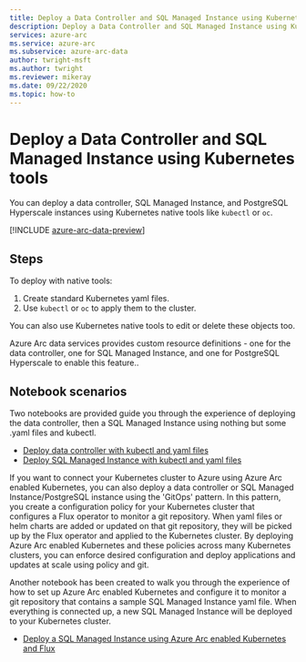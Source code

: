 ```yaml
---
title: Deploy a Data Controller and SQL Managed Instance using Kubernetes tools
description: Deploy a Data Controller and SQL Managed Instance using Kubernetes tools
services: azure-arc
ms.service: azure-arc
ms.subservice: azure-arc-data
author: twright-msft
ms.author: twright
ms.reviewer: mikeray
ms.date: 09/22/2020
ms.topic: how-to
---
```


# Deploy a Data Controller and SQL Managed Instance using Kubernetes tools

You can deploy a data controller, SQL Managed Instance, and PostgreSQL Hyperscale instances using Kubernetes native tools like `kubectl` or `oc`. 

[!INCLUDE [azure-arc-data-preview](../../../includes/azure-arc-data-preview.md)]

## Steps

To deploy with native tools:

1. Create standard Kubernetes yaml files.
2. Use `kubectl` or `oc` to apply them to the cluster. 

You can also use Kubernetes native tools to edit or delete these objects too.

Azure Arc data services provides custom resource definitions - one for the data controller, one for SQL Managed Instance, and one for PostgreSQL Hyperscale to enable this feature..

## Notebook scenarios

Two notebooks are provided guide you through the experience of deploying the data controller, then a SQL Managed Instance using nothing but some .yaml files and kubectl.

- [Deploy data controller with kubectl and yaml files](/notebooks/Evaluation/deploy-data-controller.ipynb)
- [Deploy SQL Managed Instance with kubectl and yaml files](/notebooks/Evaluation/deploy-sql-mi.ipynb)

If you want to connect your Kubernetes cluster to Azure using Azure Arc enabled Kubernetes, you can also deploy a data controller or SQL Managed Instance/PostgreSQL instance using the 'GitOps' pattern.  In this pattern, you create a configuration policy for your Kubernetes cluster that configures a Flux operator to monitor a git repository. When yaml files or helm charts are added or updated on that git repository, they will be picked up by the Flux operator and applied to the Kubernetes cluster.  By deploying Azure Arc enabled Kubernetes and these policies across many Kubernetes clusters, you can enforce desired configuration and deploy applications and updates at scale using policy and git.

Another notebook has been created to walk you through the experience of how to set up Azure Arc enabled Kubernetes and configure it to monitor a git repository that contains a sample SQL Managed Instance yaml file.  When everything is connected up, a new SQL Managed Instance will be deployed to your Kubernetes cluster.

- [Deploy a SQL Managed Instance using Azure Arc enabled Kubernetes and Flux](/notebooks/Evaluation/deploy-sql-mi-through-gitops.ipynb)
